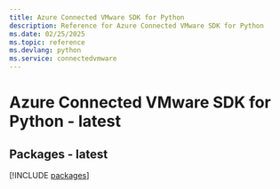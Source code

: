 ```yaml
---
title: Azure Connected VMware SDK for Python
description: Reference for Azure Connected VMware SDK for Python
ms.date: 02/25/2025
ms.topic: reference
ms.devlang: python
ms.service: connectedvmware
---
```

# Azure Connected VMware SDK for Python - latest
## Packages - latest
[!INCLUDE [packages](connected-vmware-index.md)]